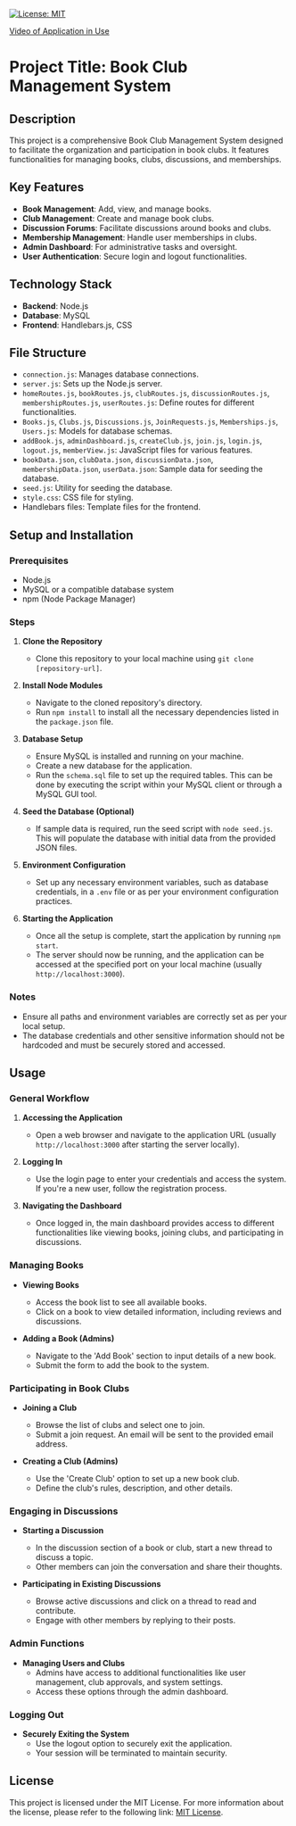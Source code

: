 [![License: MIT](https://img.shields.io/badge/License-MIT-yellow.svg)](https://opensource.org/licenses/MIT)

[Video of Application in Use](https:)

# Project Title: Book Club Management System

## Description

This project is a comprehensive Book Club Management System designed to facilitate the organization and participation in book clubs. It features functionalities for managing books, clubs, discussions, and memberships.

## Key Features

- **Book Management**: Add, view, and manage books.
- **Club Management**: Create and manage book clubs.
- **Discussion Forums**: Facilitate discussions around books and clubs.
- **Membership Management**: Handle user memberships in clubs.
- **Admin Dashboard**: For administrative tasks and oversight.
- **User Authentication**: Secure login and logout functionalities.

## Technology Stack

- **Backend**: Node.js
- **Database**: MySQL
- **Frontend**: Handlebars.js, CSS

## File Structure

- `connection.js`: Manages database connections.
- `server.js`: Sets up the Node.js server.
- `homeRoutes.js`, `bookRoutes.js`, `clubRoutes.js`, `discussionRoutes.js`, `membershipRoutes.js`, `userRoutes.js`: Define routes for different functionalities.
- `Books.js`, `Clubs.js`, `Discussions.js`, `JoinRequests.js`, `Memberships.js`, `Users.js`: Models for database schemas.
- `addBook.js`, `adminDashboard.js`, `createClub.js`, `join.js`, `login.js`, `logout.js`, `memberView.js`: JavaScript files for various features.
- `bookData.json`, `clubData.json`, `discussionData.json`, `membershipData.json`, `userData.json`: Sample data for seeding the database.
- `seed.js`: Utility for seeding the database.
- `style.css`: CSS file for styling.
- Handlebars files: Template files for the frontend.

## Setup and Installation

### Prerequisites

- Node.js
- MySQL or a compatible database system
- npm (Node Package Manager)

### Steps

1. **Clone the Repository**

   - Clone this repository to your local machine using `git clone [repository-url]`.

2. **Install Node Modules**

   - Navigate to the cloned repository's directory.
   - Run `npm install` to install all the necessary dependencies listed in the `package.json` file.

3. **Database Setup**

   - Ensure MySQL is installed and running on your machine.
   - Create a new database for the application.
   - Run the `schema.sql` file to set up the required tables. This can be done by executing the script within your MySQL client or through a MySQL GUI tool.

4. **Seed the Database (Optional)**

   - If sample data is required, run the seed script with `node seed.js`. This will populate the database with initial data from the provided JSON files.

5. **Environment Configuration**

   - Set up any necessary environment variables, such as database credentials, in a `.env` file or as per your environment configuration practices.

6. **Starting the Application**
   - Once all the setup is complete, start the application by running `npm start`.
   - The server should now be running, and the application can be accessed at the specified port on your local machine (usually `http://localhost:3000`).

### Notes

- Ensure all paths and environment variables are correctly set as per your local setup.
- The database credentials and other sensitive information should not be hardcoded and must be securely stored and accessed.

## Usage

### General Workflow

1. **Accessing the Application**

   - Open a web browser and navigate to the application URL (usually `http://localhost:3000` after starting the server locally).

2. **Logging In**

   - Use the login page to enter your credentials and access the system. If you're a new user, follow the registration process.

3. **Navigating the Dashboard**
   - Once logged in, the main dashboard provides access to different functionalities like viewing books, joining clubs, and participating in discussions.

### Managing Books

- **Viewing Books**

  - Access the book list to see all available books.
  - Click on a book to view detailed information, including reviews and discussions.

- **Adding a Book (Admins)**
  - Navigate to the 'Add Book' section to input details of a new book.
  - Submit the form to add the book to the system.

### Participating in Book Clubs

- **Joining a Club**

  - Browse the list of clubs and select one to join.
  - Submit a join request. An email will be sent to the provided email address.

- **Creating a Club (Admins)**
  - Use the 'Create Club' option to set up a new book club.
  - Define the club's rules, description, and other details.

### Engaging in Discussions

- **Starting a Discussion**

  - In the discussion section of a book or club, start a new thread to discuss a topic.
  - Other members can join the conversation and share their thoughts.

- **Participating in Existing Discussions**
  - Browse active discussions and click on a thread to read and contribute.
  - Engage with other members by replying to their posts.

### Admin Functions

- **Managing Users and Clubs**
  - Admins have access to additional functionalities like user management, club approvals, and system settings.
  - Access these options through the admin dashboard.

### Logging Out

- **Securely Exiting the System**
  - Use the logout option to securely exit the application.
  - Your session will be terminated to maintain security.

## License

This project is licensed under the MIT License. For more information about the license, please refer to the following link: [MIT License](https://opensource.org/licenses/MIT).
